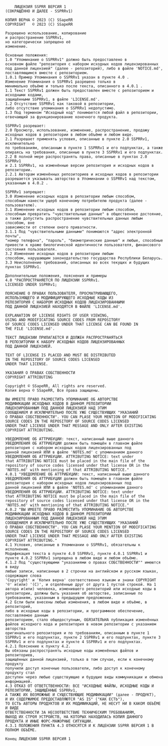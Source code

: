         ЛИЦЕНЗИЯ SSPRR ВЕРСИЯ 1  
    (СОКРАЩЁННО И ДАЛЕЕ - SSPRRv1)
    
    КОПИЯ ВЕРНА © 2023 (C) SSapeRR
    COPYRIGHT   © 2023 (C) SSapeRR 
 
    Разрешено использование, копирование 
    и распространение SSPRRv1,
    но категорически запрещено её 
    изменение.
            
    Основные положения:
    1.0 "Упоминание о SSPRRv1" должно быть предоставлено в 
    основном файле "репозитория с набором исходных кодов лицензированных
    под данной лицензией" (далее - репозиторий), либо в файле 'NOTICE.md',
    поставляющимся вместе с репозиторием.
    1.0.1 Пример Упоминания о SSPRRv1 указан в пункте 4.0 . 
    Изменение Упоминания о SSPRRv1 разрешено только в 
    минимально объёме и только после текста, описанного в 4.0.1 .
    1.1 Текст SSPRRv1 должен быть предоставлен вместе с репозиторием и исходными кодами, 
    защищёнными SSPRRv1, в файле 'LICENSE.md'.
    1.2 Отсутствие SSPRRv1 как таковой в репозитории, 
    либо отсутствие упоминания о SSPRRv1 недопустимо.
    1.3 Под термином "Исходный код" понимается любой файл в репозитории,
    отвечающий за функционирование конечного продукта.
    
    SSPRRv1 разрешает:
    2.0 Просмотр, использование, изменение, распространение, продажу
    исходных кодов в репозитории в любом объёме и любом виде.
    2.1 Разрешает применять условия, описанные в пункте 2.0 SSPRRv1, исключительно 
    по требованиям, описанным в пункте 1 SSPRRv1 и его подпунктах, а также 
    опираясь на требования, описанные в пункте 3 SSPRRv1 и его подпунктах.
    2.2 В полной мере распространять права, описанные в пунктах 2.0 SSPRRv1 
    и 2.1 SSPRRv1, на изменённые версии репозитория и исходных кодов в репозитории.
    2.2.1 Авторам изменённых репозиториев и исходных кодов в репозитории
    разрешается указывать авторство в Упоминании о SSPRRv1 над текстом, 
    указанным в 4.0.2 .
    
    SSPRRv1 запрещает:
    3.0 Изменение исходных кодов в репозитории любым способом, 
    способным нанести ущерб конечному потребителю продукта (далее - пользователю).
    3.1 Изменение исходных кодов в репозитории любым способом, 
    способным превратить "чувствительные данные" в общественное достояние,
    а также допустить распространение чувствительных данных любым способом, вне
    зависимости от степени оного приватности.
    3.1.1 Под "чувствительными данными" понимаются "адрес электронной почты",
    "номер телефона", "пароль", "биометрические данные" и любые, способные
    привести к краже биологической идентичности пользователя, финансового
    состояния пользователя.
    3.2 Изменение исходных кодов в репозитории любым
    способом, нарушающим законодательство государства Республики Беларусь.
    3.3 Неисполнение требований, описанных во всех текущих и будущих пунктах SSPRRv1.
    
    Дополнительные положения, пояснения и примеры
    4.0 "РАСПРОСТРАНЯЕТСЯ ПО ЛИЦЕНЗИИ SSPRRv1.
    LICENSED UNDER SSPRRv1;
    
    ПОЯСНЕНИЕ О ПРАВАХ ПОЛЬЗОВАТЕЛЯ, ПРОСМАТРИВАЮЩЕГО,
    ИСПОЛЬЗУЮЩЕГО И МОДИФИЦИРУЮЩЕГО ИСХОДНЫЕ КОДЫ ИЗ 
    РЕПОЗИТОРИЯ С НАБОРОМ ИСХОДНЫХ КОДОВ ЛИЦЕНЗИРОВАННЫМИ 
    ПОД ДАННОЙ ЛИЦЕНЗИЕЙ НАХОДЯТСЯ В ФАЙЛЕ 'LICENSE.md'.
    
    EXPLANATION OF LICENSE RIGHTS OF USER VIEWING, 
    USING AND MODIFICATING SOURCE CODES FROM REPOSITORY 
    OF SOURCE CODES LICENSED UNDER THAT LICENSE CAN BE FOUND IN
    THE FILE 'LICENSE.md'.
    
    ТЕКСТ ЛИЦЕНЗИИ ПРИЛАГАЕТСЯ И ДОЛЖЕН РАСПРОСТРАНЯТЬСЯ
    В РЕПОЗИТОРИИ К НАБОРУ ИСХОДНЫХ КОДОВ ЛИЦЕНЗИРОВАННЫХ
    ПОД ДАННОЙ ЛИЦЕНЗИЕЙ.
    
    TEXT OF LICENSE IS PLACED AND MUST BE DISTRIBUTED
    IN THE REPOSITORY OF SOURCE CODES LICENSED
    UNDER THAT LICENSE.
    
    УКАЗАНИЯ О ПРАВАХ СОБСТВЕННОСТИ
    COPYRIGHT ATTRIBUTING
    
    Copyright © SSapeRR, All rights are reserved.
    Копия верна © SSapeRR, Все права защищены.
    
    ВЫ ИМЕЕТЕ ПРАВО РАЗМЕСТИТЬ УПОМИНАНИЕ ОБ АВТОРСТВЕ
    МОДИФИКАЦИИ ИСХОДНЫХ КОДОВ В ДАННОМ РЕПОЗИТОРИИ 
    ЛИЦЕНЗИРОВАННЫМ ПОД ДАННОЙ ЛИЦЕНЗИЕЙ НАД ЭТИМ
    СООБЩЕНИЕМ И ИСКЛЮЧИТЕЛЬНО ПОСЛЕ УЖЕ СУЩЕСТВУЮЩИХ "УКАЗАНИЙ
    О ПРАВАХ СОБСТВЕННОСТИ". YOU CAN PLASE YOUR MENTION OF MODIFICATING 
    SOURCE CODES IN THE REPOSITORY OF SOURCE CODES LICENSED
    UNDER THAT LICENSE UNDER THAT MESSAGE AND ONLY AFTER EXISTING
    COPYRIGHT ATTRIBUTING.

    УВЕДОМЛЕНИЕ ОБ АТТРИБУЦИИ: текст, написанный выше данного 
    УВЕДОМЛЕНИЯ ОБ АТТРИБУЦИИ должен быть помещён в главном файле 
    репозитория с набором исходных кодов лицензированных под 
    данной лицензией ИЛИ в файле 'NOTES.md' с упоминанием данного 
    УВЕДОМЛЕНИЯ ОБ АТТРИБУЦИИ. ATTRIBUTING NOTICE: text under 
    that ATTRIBUTING NOTICE must be placed in the main file of the 
    repository of source codes licensed under that license OR in the
    'NOTES.md' with mentioning of that ATTRIBUTING NOTICE."
    4.0.1 "УВЕДОМЛЕНИЕ ОБ АТТРИБУЦИИ: текст, написанный выше данного 
    УВЕДОМЛЕНИЯ ОБ АТТРИБУЦИИ должен быть помещён в главном файле 
    репозитория с набором исходных кодов лицензированных под 
    данной лицензией ИЛИ в файле 'NOTES.md' с упоминанием данного 
    УВЕДОМЛЕНИЯ ОБ АТТРИБУЦИИ. ATTRIBUTING NOTICE: text under 
    that ATTRIBUTING NOTICE must be placed in the main file of the 
    repository of source codes licensed under that license OR in the
    'NOTES.md' with mentioning of that ATTRIBUTING NOTICE."
    4.0.2 "ВЫ ИМЕЕТЕ ПРАВО РАЗМЕСТИТЬ УПОМИНАНИЕ ОБ АВТОРСТВЕ
    МОДИФИКАЦИИ ИСХОДНЫХ КОДОВ В ДАННОМ РЕПОЗИТОРИИ 
    ЛИЦЕНЗИРОВАННЫМ ПОД ДАННОЙ ЛИЦЕНЗИЕЙ НАД ЭТИМ
    СООБЩЕНИЕМ И ИСКЛЮЧИТЕЛЬНО ПОСЛЕ УЖЕ СУЩЕСТВУЮЩИХ "УКАЗАНИЙ
    О ПРАВАХ СОБСТВЕННОСТИ". YOU CAN PLASE YOUR MENTION OF MODIFICATING 
    SOURCE CODES IN THE REPOSITORY OF SOURCE CODES LICENSED
    UNDER THAT LICENSE UNDER THAT MESSAGE AND ONLY AFTER EXISTING
    COPYRIGHT ATTRIBUTING."
    4.1 Условия, описанные в Упоминании о SSPRRv1, обязательны к исполнению. 
    Модификация текста в пункте 4.0 SSPRRv1, пункте 4.0.1 SSPRRv1 и 
    пункте 4.0.2 SSPRRv1 запрещена в любом виде и любом объёме.
    4.1.2 Под "существующими "указаниями о правах СОБСТВЕННОСТИ"" имеются в виду
    любые записи, написанные в 2 строчки на английском и русском языках, содержащие слова
    'Copyright' и 'Копия верна' соответственно языкам и знаки COPYRIGHT '©' и(или) '(C)', и отделённые друг от друга 1 пустой строкой. На 1 автора и(или) человека, изменившего репозиторий или исходные коды в репозитории, должны быть указания об авторстве, записанные по требованиям, указанным в предыдущем предложении. 
    4.2 Если были внесены любые изменения, в любом виде и объёме, в репозиторий,
    либо в исходные коды в репозитории, и программное обеспечение, поставляемое данным
    репозиторием, стало общедоступным, ОБЯЗАТЕЛЬНА публикация изменённых 
    файлов исходного кода и репозитория в новом репозитории с указанием авторства
    оригинального репозитория и по требованиям, описанным в пункте 1 SSPRRv1 и его подпунктах, пункте 2 SSPRRv1 и его подпунктах, пункте 3 SSPRRv1 и его подпунктах и пункте 4 SSPRRv1 и его подпунктах.
    4.2.1 Пояснение к пункту 4.2. 
    Вы обязаны распространять исходные коды изменённых файлов и репозиториев,
    защищённых данной лицензией, только в том случае, если к конечному продукту 
    получили доступ конечные пользователи, либо доступ к конечному продукту стал 
    доступен через любые существующие и будущие виды коммуникации и обмена информацией.
    4.3 ОТКАЗ ОТ ОТВЕТСТВЕННОСТИ: ВСЕ "ИСХОДНЫЕ ФАЙЛЫ, ИСХОДНЫЕ КОДЫ И РЕПОЗИТОРИИ, ЗАЩИЩЁННЫЕ SSPRRv1, 
    А ТАКЖЕ ИХ ВОЗМОЖНЫЕ И СУЩЕСТВУЮЩИЕ МОДИФИКАЦИИ" (далее - ПРОДУКТ), 
    И ИХ СОДЕРЖИМОЕ ПРЕДОСТАВЛЯЮТСЯ "AS IS" ("КАК ЕСТЬ"), 
    ТО ЕСТЬ АВТОРЫ ПРОДУКТОВ И ИХ МОДИФИКАЦИЙ, НЕ НЕСУТ НИ В КАКОМ ОБЪЁМЕ И ВИДЕ
    ОТВЕТСТВЕННОСТИ ЗА НЕСООТВЕТСТВИЕ ТЕХНИЧЕСКИМ ТРЕБОВАНИЯМ, 
    ВЫХОД ИХ СТРОЯ УСТРОЙСТВ, НА КОТОРЫХ НАХОДИЛАСЬ КОПИЯ ДАННОГО 
    ПРОДУКТА И ИНЫЕ ФОРС-МАЖОРНЫЕ СИТУАЦИИ.
    4.3.1 ПОЛОЖЕНИЯ ПУНКТА 4.3 ОТНОСЯТСЯ И К ЛИЦЕНЗИИ SSPRR ВЕРСИЯ 1 В ПОЛНОМ ОБЪЁМЕ.
    
    Конец ЛИЦЕНЗИИ SSPRR ВЕРСИЯ 1 